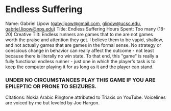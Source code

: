 # Endless Suffering
Name: Gabriel Lipow (gabylipow@gmail.com, glipow@ucsc.edu, gabriel.lipow@nps.edu)
Title: Endless Suffering
Hours Spent: Too many (18-20)
Creative Tilt: Endless runners are games that to me are not games worth the praise and attention they get.
I believe them to be vapid, shallow, and not actually games that are games in the formal sense. No strategy
or conscious change in behavior can really affect the outcome - not least because there is literally no win state.
To that end, this "game" is really a fully functional endless runner - just one in which the player's task is to
keep the computer playing it for as long as it and the player can stand.

### UNDER NO CIRCUMSTANCES PLAY THIS GAME IF YOU ARE EPILEPTIC OR PRONE TO SEIZURES.

Citations: Nokia Arabic Ringtone attributed to Triaxis on YouTube. Voicelines are voiced by me but leveled by Joe Hargon.
 
